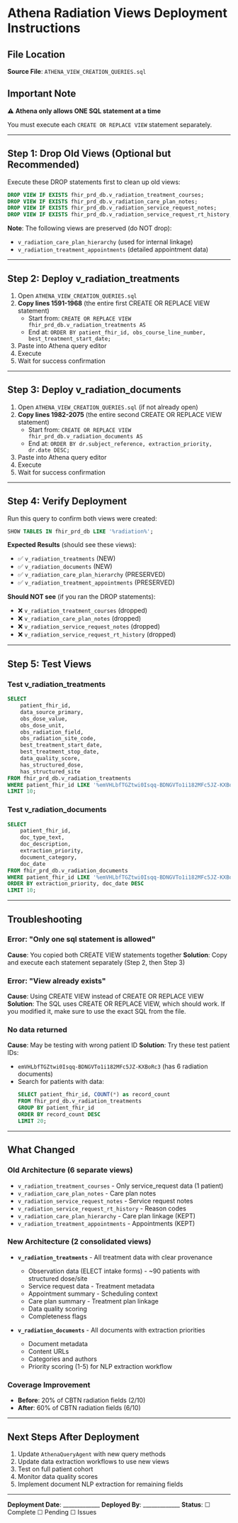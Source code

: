 # Athena Radiation Views Deployment Instructions

## File Location
**Source File**: `ATHENA_VIEW_CREATION_QUERIES.sql`

## Important Note
⚠️ **Athena only allows ONE SQL statement at a time**

You must execute each `CREATE OR REPLACE VIEW` statement separately.

---

## Step 1: Drop Old Views (Optional but Recommended)

Execute these DROP statements first to clean up old views:

```sql
DROP VIEW IF EXISTS fhir_prd_db.v_radiation_treatment_courses;
DROP VIEW IF EXISTS fhir_prd_db.v_radiation_care_plan_notes;
DROP VIEW IF EXISTS fhir_prd_db.v_radiation_service_request_notes;
DROP VIEW IF EXISTS fhir_prd_db.v_radiation_service_request_rt_history;
```

**Note**: The following views are preserved (do NOT drop):
- `v_radiation_care_plan_hierarchy` (used for internal linkage)
- `v_radiation_treatment_appointments` (detailed appointment data)

---

## Step 2: Deploy v_radiation_treatments

1. Open `ATHENA_VIEW_CREATION_QUERIES.sql`
2. **Copy lines 1591-1968** (the entire first CREATE OR REPLACE VIEW statement)
   - Start from: `CREATE OR REPLACE VIEW fhir_prd_db.v_radiation_treatments AS`
   - End at: `ORDER BY patient_fhir_id, obs_course_line_number, best_treatment_start_date;`
3. Paste into Athena query editor
4. Execute
5. Wait for success confirmation

---

## Step 3: Deploy v_radiation_documents

1. Open `ATHENA_VIEW_CREATION_QUERIES.sql` (if not already open)
2. **Copy lines 1982-2075** (the entire second CREATE OR REPLACE VIEW statement)
   - Start from: `CREATE OR REPLACE VIEW fhir_prd_db.v_radiation_documents AS`
   - End at: `ORDER BY dr.subject_reference, extraction_priority, dr.date DESC;`
3. Paste into Athena query editor
4. Execute
5. Wait for success confirmation

---

## Step 4: Verify Deployment

Run this query to confirm both views were created:

```sql
SHOW TABLES IN fhir_prd_db LIKE '%radiation%';
```

**Expected Results** (should see these views):
- ✅ `v_radiation_treatments` (NEW)
- ✅ `v_radiation_documents` (NEW)
- ✅ `v_radiation_care_plan_hierarchy` (PRESERVED)
- ✅ `v_radiation_treatment_appointments` (PRESERVED)

**Should NOT see** (if you ran the DROP statements):
- ❌ `v_radiation_treatment_courses` (dropped)
- ❌ `v_radiation_care_plan_notes` (dropped)
- ❌ `v_radiation_service_request_notes` (dropped)
- ❌ `v_radiation_service_request_rt_history` (dropped)

---

## Step 5: Test Views

### Test v_radiation_treatments

```sql
SELECT
    patient_fhir_id,
    data_source_primary,
    obs_dose_value,
    obs_dose_unit,
    obs_radiation_field,
    obs_radiation_site_code,
    best_treatment_start_date,
    best_treatment_stop_date,
    data_quality_score,
    has_structured_dose,
    has_structured_site
FROM fhir_prd_db.v_radiation_treatments
WHERE patient_fhir_id LIKE '%emVHLbfTGZtwi0Isqq-BDNGVTo1i182MFc5JZ-KXBoRc3%'
LIMIT 10;
```

### Test v_radiation_documents

```sql
SELECT
    patient_fhir_id,
    doc_type_text,
    doc_description,
    extraction_priority,
    document_category,
    doc_date
FROM fhir_prd_db.v_radiation_documents
WHERE patient_fhir_id LIKE '%emVHLbfTGZtwi0Isqq-BDNGVTo1i182MFc5JZ-KXBoRc3%'
ORDER BY extraction_priority, doc_date DESC
LIMIT 10;
```

---

## Troubleshooting

### Error: "Only one sql statement is allowed"
**Cause**: You copied both CREATE VIEW statements together
**Solution**: Copy and execute each statement separately (Step 2, then Step 3)

### Error: "View already exists"
**Cause**: Using CREATE VIEW instead of CREATE OR REPLACE VIEW
**Solution**: The SQL uses CREATE OR REPLACE VIEW, which should work. If you modified it, make sure to use the exact SQL from the file.

### No data returned
**Cause**: May be testing with wrong patient ID
**Solution**: Try these test patient IDs:
- `emVHLbfTGZtwi0Isqq-BDNGVTo1i182MFc5JZ-KXBoRc3` (has 6 radiation documents)
- Search for patients with data:
  ```sql
  SELECT patient_fhir_id, COUNT(*) as record_count
  FROM fhir_prd_db.v_radiation_treatments
  GROUP BY patient_fhir_id
  ORDER BY record_count DESC
  LIMIT 20;
  ```

---

## What Changed

### Old Architecture (6 separate views)
- `v_radiation_treatment_courses` - Only service_request data (1 patient)
- `v_radiation_care_plan_notes` - Care plan notes
- `v_radiation_service_request_notes` - Service request notes
- `v_radiation_service_request_rt_history` - Reason codes
- `v_radiation_care_plan_hierarchy` - Care plan linkage (KEPT)
- `v_radiation_treatment_appointments` - Appointments (KEPT)

### New Architecture (2 consolidated views)
- **`v_radiation_treatments`** - All treatment data with clear provenance
  - Observation data (ELECT intake forms) - ~90 patients with structured dose/site
  - Service request data - Treatment metadata
  - Appointment summary - Scheduling context
  - Care plan summary - Treatment plan linkage
  - Data quality scoring
  - Completeness flags

- **`v_radiation_documents`** - All documents with extraction priorities
  - Document metadata
  - Content URLs
  - Categories and authors
  - Priority scoring (1-5) for NLP extraction workflow

### Coverage Improvement
- **Before**: 20% of CBTN radiation fields (2/10)
- **After**: 60% of CBTN radiation fields (6/10)

---

## Next Steps After Deployment

1. Update `AthenaQueryAgent` with new query methods
2. Update data extraction workflows to use new views
3. Test on full patient cohort
4. Monitor data quality scores
5. Implement document NLP extraction for remaining fields

---

**Deployment Date**: _____________
**Deployed By**: _____________
**Status**: ☐ Complete ☐ Pending ☐ Issues

